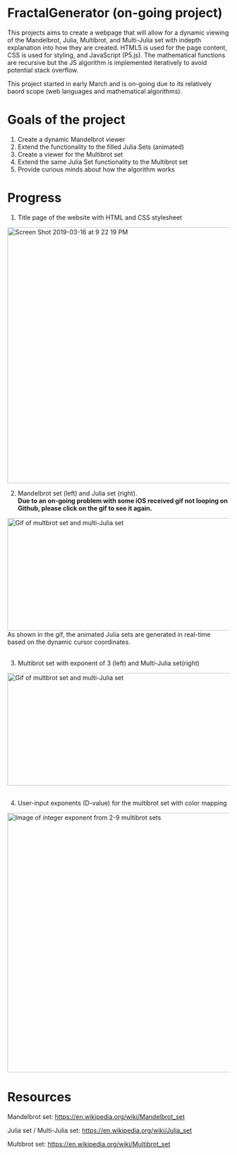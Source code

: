 # FractalGenerator (on-going project)
This projects aims to create a webpage that will allow for a dynamic viewing of the Mandelbrot, Julia, Multibrot, and Multi-Julia set with indepth explanation into how they are created. HTML5 is used for the page content, CSS is used for styling, and JavaScript (P5.js). The mathematical functions are recursive but the JS algorithm is implemented iteratively to avoid potential stack overflow. 

This project started in early March and is on-going due to its relatively baord scope (web languages and mathematical algorithms).

# Goals of the project
1. Create a dynamic Mandelbrot viewer
2. Extend the functionality to the filled Julia Sets (animated)
3. Create a viewer for the Multibrot set
4. Extend the same Julia Set functionality to the Multibrot set
5. Provide curious minds about how the algorithm works

# Progress

1. Title page of the website with HTML and CSS stylesheet
<img width="580" alt="Screen Shot 2019-03-16 at 9 22 19 PM" src="https://user-images.githubusercontent.com/43103206/54483865-8dbbc000-4831-11e9-8036-5bd1638531bc.png">

2. Mandelbrot set (left) and Julia set (right). <br>
<b>Due to an on-going problem with some iOS received gif not looping on Github, please click on the gif to see it again. </b>

<img width="580" height="255" alt="Gif of multbrot set and multi-Julia set" src="https://user-images.githubusercontent.com/43103206/54483708-539cef00-482e-11e9-9acd-c0f3fec52f8d.gif">
As shown in the gif, the animated Julia sets are generated in real-time based on the dynamic cursor coordinates.
<br></br>

3. Multibrot set with exponent of 3 (left) and Multi-Julia set(right)
<img width="580" height="255" alt="Gif of multbrot set and multi-Julia set" src="https://user-images.githubusercontent.com/43103206/54483773-bc389b80-482f-11e9-985a-3a3d7cac9d0c.gif">
<br></br>

4. User-input exponents (D-value) for the multibrot set with color mapping
<img width="588" alt="Image of integer exponent from 2-9 multibrot sets" src="https://user-images.githubusercontent.com/43103206/54483670-8abed080-482d-11e9-91ba-60ca159b2fed.png">

# Resources

Mandelbrot set: https://en.wikipedia.org/wiki/Mandelbrot_set

Julia set / Multi-Julia set: https://en.wikipedia.org/wiki/Julia_set

Multibrot set: https://en.wikipedia.org/wiki/Multibrot_set
